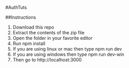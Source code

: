 #AuthTuts

##Instructions
1) Download this repo
2) Extract the contents of the zip file
3) Open the folder in your favorite editor
4) Run npm install
5) If you are using linux or mac then type npm run dev
6) If you are using windows then type npm run dev-win
7) Then go to http://localhost:3000